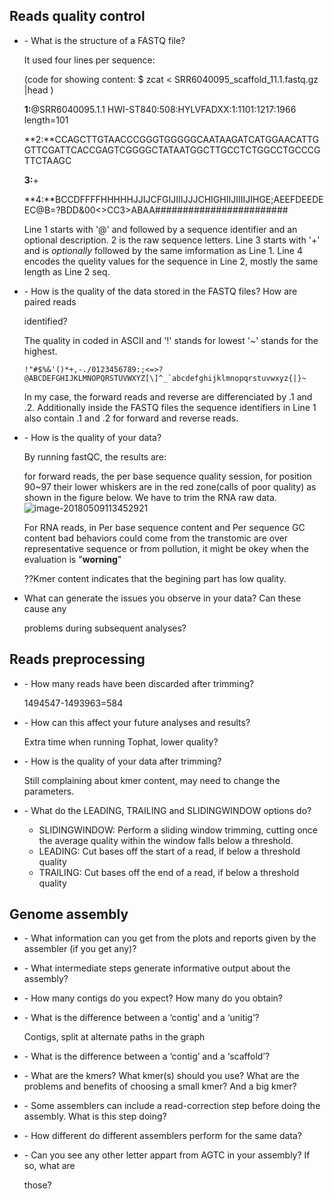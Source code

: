 ## Reads quality control

- \-  What is the structure of a FASTQ file? 

  It used four lines per sequence: 

  (code for showing content: $ zcat < SRR6040095_scaffold_11.1.fastq.gz |head )

  **1:**@SRR6040095.1.1 HWI-ST840:508:HYLVFADXX:1:1101:1217:1966 length=101

  **2:**CCAGCTTGTAACCCGGGTGGGGGCAATAAGATCATGGAACATTGGTTCGATTCACCGAGTCGGGGCTATAATGGCTTGCCTCTGGCCTGCCCGTTCTAAGC

  **3:**+

  **4:**BCCDFFFFHHHHHJJIJCFGIJIIIJJJCHIGHIIJIIIIJIHGE;AEEFDEEDEEC@B=?BDD&00<>CC3>ABAA########################

  Line 1 starts with '@' and followed by a sequence identifier and an optional description. 2 is the raw sequence letters. Line 3 starts with '+' and is *optionally* followed by the same imformation as Line 1. Line 4 encodes the quelity values for the sequence in Line 2, mostly the same length as Line 2 seq.

- \-  How is the quality of the data stored in the FASTQ files? How are paired reads 

  identified? 

  The quality in coded in ASCII and '!' stands for lowest '~' stands for the highest.

  ```shell
  !"#$%&'()*+,-./0123456789:;<=>?@ABCDEFGHIJKLMNOPQRSTUVWXYZ[\]^_`abcdefghijklmnopqrstuvwxyz{|}~
  ```

  In my case, the forward reads and reverse are differenciated by .1 and .2. Additionally inside the FASTQ files the sequence identifiers in Line 1 also contain .1 and .2 for forward and reverse reads.

- \-  How is the quality of your data? 

  By running fastQC, the results are:

  for forward reads, the per base sequence quality session, for position 90~97 their lower whiskers are in the red zone(calls of poor quality) as shown in the figure below. We have to trim the RNA raw data.![image-20180509113452921](/var/folders/f3/9n5djfxd7bbbhpxt8ngx5xp40000gn/T/abnerworks.Typora/image-20180509113452921.png)

  For RNA reads, in Per base sequence content and Per sequence GC content bad behaviors could come from the transtomic are over representative sequence or from pollution, it might be okey when the evaluation is "**worning**" 

  ??Kmer content indicates that the begining part has low quality.

- What can generate the issues you observe in your data? Can these cause any 

  problems during subsequent analyses? 

  

## Reads preprocessing 

- \-  How many reads have been discarded after trimming? 

  1494547-1493963=584

- \-  How can this affect your future analyses and results? 

  Extra time when running Tophat, lower quality?

- \-  How is the quality of your data after trimming? 

  Still complaining about kmer content, may need to change the parameters.

- \-  What do the LEADING, TRAILING and SLIDINGWINDOW options do? 

  - SLIDINGWINDOW: Perform a sliding window trimming, cutting once the average quality within the window falls below a threshold.
  - LEADING: Cut bases off the start of a read, if below a threshold quality
  - TRAILING: Cut bases off the end of a read, if below a threshold quality

## Genome assembly

- \-  What information can you get from the plots and reports given by the assembler (if you get any)? 

- \-  What intermediate steps generate informative output about the assembly? 

- \-  How many contigs do you expect? How many do you obtain? 

- \-  What is the difference between a ‘contig’ and a ‘unitig’? 

  Contigs, split at alternate paths in the graph

- \-  What is the difference between a ‘contig’ and a ‘scaffold’? 

- \-  What are the kmers? What kmer(s) should you use? What are the problems and benefits of choosing a small kmer? And a big kmer? 

- \-  Some assemblers can include a read-correction step before doing the assembly. What is this step doing? 

- \-  How different do different assemblers perform for the same data? 

- \-  Can you see any other letter appart from AGTC in your assembly? If so, what are 

  those? 